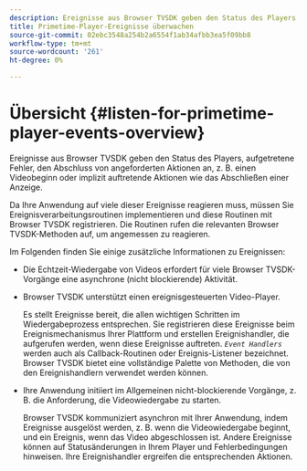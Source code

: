 ```yaml
---
description: Ereignisse aus Browser TVSDK geben den Status des Players, aufgetretene Fehler, den Abschluss von angeforderten Aktionen an, z. B. einen Videobeginn oder implizit auftretende Aktionen wie das Abschließen einer Anzeige.
title: Primetime-Player-Ereignisse überwachen
source-git-commit: 02ebc3548a254b2a6554f1ab34afbb3ea5f09bb8
workflow-type: tm+mt
source-wordcount: '261'
ht-degree: 0%

---
```


# Übersicht {#listen-for-primetime-player-events-overview}

Ereignisse aus Browser TVSDK geben den Status des Players, aufgetretene Fehler, den Abschluss von angeforderten Aktionen an, z. B. einen Videobeginn oder implizit auftretende Aktionen wie das Abschließen einer Anzeige.

Da Ihre Anwendung auf viele dieser Ereignisse reagieren muss, müssen Sie Ereignisverarbeitungsroutinen implementieren und diese Routinen mit Browser TVSDK registrieren. Die Routinen rufen die relevanten Browser TVSDK-Methoden auf, um angemessen zu reagieren.

Im Folgenden finden Sie einige zusätzliche Informationen zu Ereignissen:

* Die Echtzeit-Wiedergabe von Videos erfordert für viele Browser TVSDK-Vorgänge eine asynchrone (nicht blockierende) Aktivität.
* Browser TVSDK unterstützt einen ereignisgesteuerten Video-Player.

  Es stellt Ereignisse bereit, die allen wichtigen Schritten im Wiedergabeprozess entsprechen. Sie registrieren diese Ereignisse beim Ereignismechanismus Ihrer Plattform und erstellen Ereignishandler, die aufgerufen werden, wenn diese Ereignisse auftreten. *`Event Handlers`* werden auch als Callback-Routinen oder Ereignis-Listener bezeichnet. Browser TVSDK bietet eine vollständige Palette von Methoden, die von den Ereignishandlern verwendet werden können.
* Ihre Anwendung initiiert im Allgemeinen nicht-blockierende Vorgänge, z. B. die Anforderung, die Videowiedergabe zu starten.

  Browser TVSDK kommuniziert asynchron mit Ihrer Anwendung, indem Ereignisse ausgelöst werden, z. B. wenn die Videowiedergabe beginnt, und ein Ereignis, wenn das Video abgeschlossen ist. Andere Ereignisse können auf Statusänderungen in Ihrem Player und Fehlerbedingungen hinweisen. Ihre Ereignishandler ergreifen die entsprechenden Aktionen.
